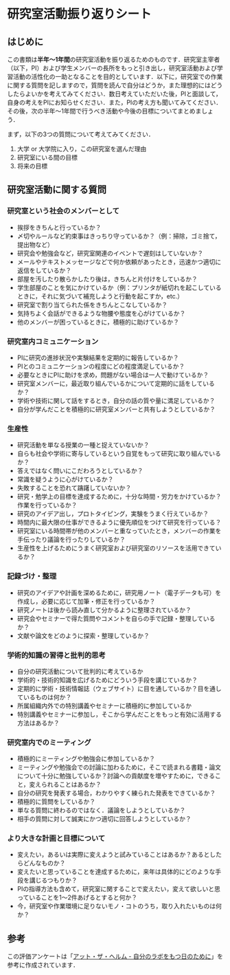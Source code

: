 # 研究室活動振り返りシート

## はじめに
この書類は**半年〜1年間**の研究室活動を振り返るためのものです．研究室主宰者（以下，PI）および学生メンバーの長所をもっと引き出し，研究室活動および学習活動の活性化の一助となることを目的としています．以下に，研究室での作業に関する質問を記しますので，質問を読んで自分はどうか，また理想的にはどうしたらよいかを考えてみてください．数日考えていただいた後，PIと面談して，自身の考えをPIにお知らせください．また，PIの考え方も聞いてみてください．その後，次の半年〜1年間で行うべき活動や今後の目標についてまとめましょう．

まず，以下の3つの質問について考えてみてください．

1. 大学 or 大学院に入り，この研究室を選んだ理由
2. 研究室にいる間の目標
3. 将来の目標

## 研究室活動に関する質問
### 研究室という社会のメンバーとして
* 挨拶をきちんと行っているか？
 * 〆切やルールなど約束事はきっちり守っているか？（例：掃除，ゴミ捨て，提出物など）
 * 研究会や勉強会など，研究室関連のイベントで遅刻はしていないか？
 * メールやテキストメッセージなどで何か依頼があったとき，迅速かつ適切に返信をしているか？
* 部屋を汚したり散らかしたり後は，きちんと片付けをしているか？
 * 学生部屋のことを気にかけているか（例：プリンタが紙切れを起こしているときに，それに気づいて補充しようと行動を起こすか，etc.）
* 研究室で割り当てられた係をきちんとこなしているか？
* 気持ちよく会話ができるような物腰や態度を心がけているか？
* 他のメンバーが困っているときに，積極的に助けているか？

### 研究室内コミュニケーション
* PIに研究の進捗状況や実験結果を定期的に報告しているか？
* PIとのコミュニケーションの程度にどの程度満足しているか？
* 必要なときにPIに助けを求め，問題がない場合は一人で動けているか？
* 研究室メンバーに，最近取り組んでいるかについて定期的に話をしているか？
* 学術や技術に関して話をするとき，自分の話の質や量に満足しているか？
* 自分が学んだことを積極的に研究室メンバーと共有しようとしているか？

### 生産性
* 研究活動を単なる授業の一種と捉えていないか？
* 自らも社会や学術に寄与しているという自覚をもって研究に取り組んでいるか？
 * 答えではなく問いにこだわろうとしているか？
* 常識を疑うように心がけているか？
* 失敗することを恐れて躊躇していないか？
* 研究・勉学上の目標を達成するために，十分な時間・労力をかけているか？作業を行っているか？
 * 研究のアイデア出し，プロトタイピング，実験をうまく行えているか？
 * 時間内に最大限の仕事ができるように優先順位をつけて研究を行っている？
* 研究室にいる時間帯が他のメンバーと重なっていたとき，メンバーの作業を手伝ったり議論を行ったりしているか？
* 生産性を上げるためにうまく研究室および研究室のリソースを活用できているか？

### 記録づけ・整理
* 研究のアイデアや計画を深めるために，研究用ノート（電子データも可）を作成し，必要に応じて加筆・修正を行っているか？
* 研究ノートは後から読み直して分かるように整理されているか？
* 研究会やセミナーで得た質問やコメントを自らの手で記録・整理しているか？
* 文献や論文をどのように探索・整理しているか？

### 学術的知識の習得と批判的思考
* 自分の研究活動について批判的に考えているか
* 学術的・技術的知識を広げるためにどういう手段を講じているか？
* 定期的に学術・技術情報誌（ウェブサイト）に目を通しているか？目を通しているものは何か？
* 所属組織内外での特別講義やセミナーに積極的に参加しているか
* 特別講義やセミナーに参加し，そこから学んだことをもっと有効に活用する方法はあるか？

### 研究室内でのミーティング
 * 積極的にミーティングや勉強会に参加しているか？
 * ミーティングや勉強会での討論に加わるために，そこで読まれる書籍・論文について十分に勉強しているか？討論への貢献度を増やすために，できること，変えられることはあるか？
 * 自分の研究を発表する場合，わかりやすく練られた発表をできているか？
* 積極的に質問をしているか？
* 単なる質問に終わるのではなく．議論をしようとしているか？
* 相手の質問に対して誠実にかつ適切に回答しようとしているか？

### より大きな計画と目標について
* 変えたい，あるいは実際に変えようと試みていることはあるか？あるとしたらどんなものか？
* 変えたいと思っていることを達成するために，来年は具体的にどのような手段を講じるつもりか？
* PIの指導方法も含めて，研究室に関することで変えたい，変えて欲しいと思っていることを1〜2件あげるとすると何か？
* 今，研究室や作業環境に足りないモノ・コトのうち，取り入れたいものは何か？


## 参考
この評価アンケートは「[アット・ザ・ヘルム - 自分のラボをもつ日のために](https://www.amazon.co.jp/dp/489592680X/ref=cm_sw_em_r_mt_dp_U_cn5ACbME624W8)」を参考に作成されています．
